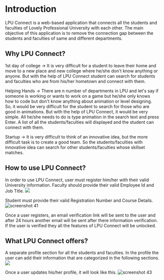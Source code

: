 # Introduction
LPU Connect is a web-based application that connects all the students and faculties of Lovely Professional University with each other. The main objective of this application is to remove the connection gap between the students and faculties of same and different departments.

## Why LPU Connect?
1st day of college -> It is very difficult for a student to leave their home and move to a new place and new college where he/she don't know anything or anyone. But with the help of LPU Connect student can search for students and faculties who are from his/her hometown and connect with them.

Helping Hands -> There are n number of departments in LPU and let's say if someone is working or wants to work on a game but he/she only knows how to code but don't know anything about animation or level designing. So, it would be very difficult for the student to search for those who are good in animations. But with the help of LPU Connect, it would be very simple. All he/she needs to do is type animation in the search text and press Enter. A list of all the students/faculties will displayed and the student can connect with them.

Startup -> It is very difficult to think of an innovative idea, but the more difficult task is to create a good team. So the students/faculties with innovative idea can search for other students/faculties whose skillset matches.

## How to use LPU Connect?
In order to use LPU Connect, user must register him/her with their valid University information.
Faculty should provide their valid Employee Id and Job Title.
![](https://user-images.githubusercontent.com/14968296/34460573-5cedeace-ee38-11e7-9b02-8abdebaa8751.png)

Student must provide their valid Registration Number and Course Details.
![screenshot 41](https://user-images.githubusercontent.com/14968296/34460606-40ba75ce-ee39-11e7-8b2c-ac1d94681f17.png)

Once a user registers, an email verification link will be sent to the user and after 24 hours another email will be sent after there information verification. If the user is verified they all the features of LPU Connect will be unlocked.

## What LPU Connect offers?
A separate profile section for all the students and faculties. In the profile the user can add their information that are categorized in the following sections.
![](https://user-images.githubusercontent.com/14968296/34460557-cbcbc3cc-ee37-11e7-9ba6-da9a53a73619.png)

Once a user updates his/her profile, it will look like this.
![screenshot 43](https://user-images.githubusercontent.com/14968296/34460611-63b628de-ee39-11e7-9dbf-24445bfc8b88.png)
